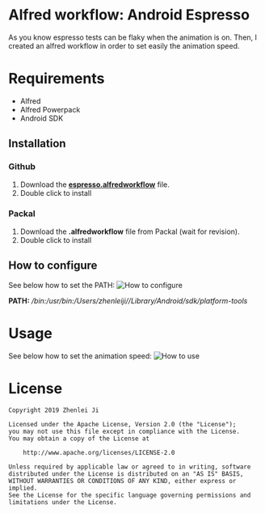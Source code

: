# Alfred workflow: Android Espresso
As you know espresso tests can be flaky when the animation is on. Then, I created an alfred workflow in order to set easily the animation speed.

# Requirements
- Alfred
- Alfred Powerpack
- Android SDK

## Installation

### Github

1.  Download the [**espresso.alfredworkflow**](espresso.alfredworkflow) file.
2.  Double click to install

### Packal

1.  Download the **.alfredworkflow** file from Packal (wait for revision).
2.  Double click to install

## How to configure
See below how to set the PATH:
![How to configure](images/config.gif?raw=true "How to configure")

**PATH:** _/bin:/usr/bin:/Users/zhenleiji//Library/Android/sdk/platform-tools_

# Usage
See below how to set the animation speed:
![How to use](images/demo.gif?raw=true "How to use")

# License
	Copyright 2019 Zhenlei Ji

	Licensed under the Apache License, Version 2.0 (the "License");
	you may not use this file except in compliance with the License.
	You may obtain a copy of the License at

	    http://www.apache.org/licenses/LICENSE-2.0

	Unless required by applicable law or agreed to in writing, software
	distributed under the License is distributed on an "AS IS" BASIS,
	WITHOUT WARRANTIES OR CONDITIONS OF ANY KIND, either express or implied.
	See the License for the specific language governing permissions and
	limitations under the License.
